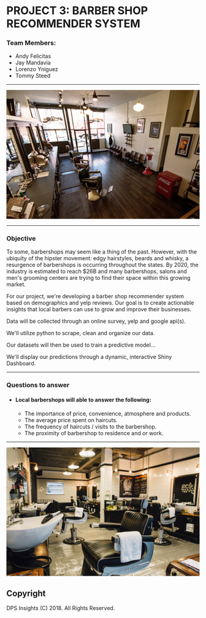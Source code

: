 
# PROJECT 3: BARBER SHOP RECOMMENDER SYSTEM

### Team Members:
* Andy Felicitas
* Jay Mandavia
* Lorenzo Yniguez
* Tommy Steed

<hr>

![title](images/barbershop.jpg)
<hr>

### Objective

To some, barbershops may seem like a thing of the past. However, with the ubiquity of the hipster movement: edgy hairstyles, beards and whisky, a resurgence of barbershops is occurring throughout the states.  By 2020, the industry is estimated to reach $26B and many barbershops, salons and men's grooming centers are trying to find their space within this growing market. 

For our project, we're developing a barber shop recommender system based on demographics and yelp reviews. Our goal is to create actionable insights that local barbers can use to grow and improve their businesses.

Data will be collected through an online survey, yelp and google api(s). 

We'll utilize python to scrape, clean and organize our data.

Our datasets will then be used to train a predictive model...

We'll display our predictions through a dynamic, interactive Shiny Dashboard.

<hr>

### Questions to answer
* #### Local barbershops will able to answer the following:

    * The importance of price, convenience, atmosphere and products.
    * The average price spent on haircuts.
    * The frequency of haircuts / visits to the barbershop.
    * The proximity of barbershop to residence and or work. 

<hr>

![title](images/barbershop2.jpg)
<br>

## Copyright

DPS Insights (C) 2018. All Rights Reserved.


